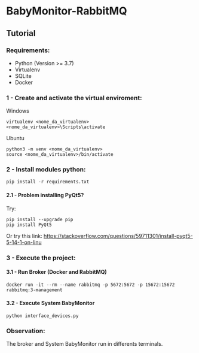 # BabyMonitor-RabbitMQ

## Tutorial
### Requirements:
- Python (Version >= 3.7)
- Virtualenv
- SQLite
- Docker

### 1 - Create and activate the virtual enviroment:
Windows
```
virtualenv <nome_da_virtualenv>
<nome_da_virtualenv>\Scripts\activate
```

Ubuntu
```
python3 -m venv <nome_da_virtualenv>
source <nome_da_virtualenv>/bin/activate
```

### 2 - Install modules python:
```
pip install -r requirements.txt
```

#### 2.1 - Problem installing PyQt5?
Try:
```
pip install --upgrade pip
pip install PyQt5
```
Or try this link: https://stackoverflow.com/questions/59711301/install-pyqt5-5-14-1-on-linu

### 3 - Execute the project:
#### 3.1 - Run Broker (Docker and RabbitMQ) 
```
docker run -it --rm --name rabbitmq -p 5672:5672 -p 15672:15672 rabbitmq:3-management
```
#### 3.2 - Execute System BabyMonitor
```
python interface_devices.py
```

### Observation:
The broker and System BabyMonitor run in differents terminals.


